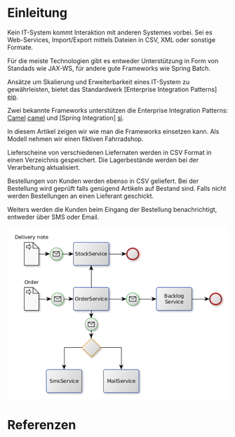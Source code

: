 # Einleitung
Kein IT-System kommt Interaktion mit anderen Systemes vorbei. Sei es Web-Services, Import/Export mittels Dateien in CSV, XML oder sonstige Formate.

Für die meiste Technologien gibt es entweder Unterstützung in Form von Standads wie JAX-WS, für andere gute Frameworks wie Spring Batch.

Ansätze um Skalierung und Erweiterbarkeit eines IT-System zu gewährleisten, bietet das Standardwerk [Enterprise Integration Patterns] [eip].

Zwei bekannte Frameworks unterstützen die Enterprise Integration Patterns: [Camel] [camel] und [Spring Integration] [si].
 
In diesem Artikel zeigen wir wie man die Frameworks einsetzen kann. Als Modell nehmen wir einen fiktiven Fahrradshop.

Lieferscheine von verschiedenen Liefernaten werden in CSV Format in einen Verzeichnis gespeichert. Die Lagerbestände werden bei der Verarbeitung
aktualisiert.

Bestellungen von Kunden werden ebenso in CSV geliefert. Bei der Bestellung wird geprüft falls genügend Artikeln auf Bestand sind. Falls nicht 
werden Bestellungen an einen Lieferant geschickt.

Weiters werden die Kunden beim Eingang der Bestellung benachrichtigt, entweder über SMS oder Email.      

![Alt graphic](eip.png)

# Referenzen
[eip]: http://www.enterpriseintegrationpatterns.com/ "Enterprise Integration Patterns, Gregor Hohpe & Bobby Woolf"
[camel]: http://camel.apache.org/ "Apache Camel"
[si]: http://projects.spring.io/spring-integration/ "Spring Integration"